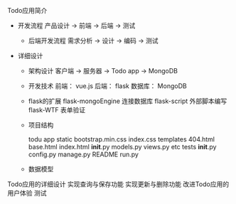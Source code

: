 Todo应用简介
- 开发流程
    产品设计 -> 前端 -> 后端 -> 测试

    - 后端开发流程
        需求分析 -> 设计 -> 编码 -> 测试

- 详细设计
    - 架构设计
        客户端 -> 服务器 -> Todo app -> MongoDB

    - 开发技术
        前端： vue.js
        后端： flask
        数据库： MongoDB

    - flask的扩展
        flask-mongoEngine   连接数据库
        flask-script    外部脚本编写
        flask-WTF       表单验证

    - 项目结构

        todu
            app
                static
                    bootstrap.min.css
                    index.css
                templates
                    404.html
                    base.html
                    index.html
                __init__.py
                models.py
                views.py
            etc
            tests
            __init__.py
            config.py
            manage.py
            README
            run.py
    - 数据模型

Todo应用的详细设计
实现查询与保存功能
实现更新与删除功能
改进Todo应用的用户体验
测试
